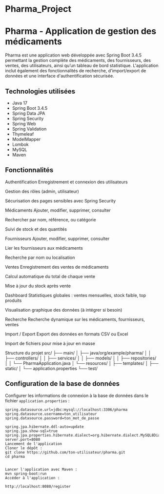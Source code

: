 # Pharma_Project
# Pharma - Application de gestion des médicaments

Pharma est une application web développée avec Spring Boot 3.4.5 permettant la gestion complète des médicaments, des fournisseurs, des ventes, des utilisateurs, ainsi qu’un tableau de bord statistique. L'application inclut également des fonctionnalités de recherche, d'import/export de données et une interface d'authentification sécurisée.

## Technologies utilisées

- Java 17
- Spring Boot 3.4.5
- Spring Data JPA
- Spring Security
- Spring Web
- Spring Validation
- Thymeleaf
- ModelMapper
- Lombok
- MySQL
- Maven

## Fonctionnalités
Authentification
Enregistrement et connexion des utilisateurs

Gestion des rôles (admin, utilisateur)

Sécurisation des pages sensibles avec Spring Security

Médicaments
Ajouter, modifier, supprimer, consulter

Rechercher par nom, référence, ou catégorie

Suivi de stock et des quantités

Fournisseurs
Ajouter, modifier, supprimer, consulter

Lier les fournisseurs aux médicaments

Recherche par nom ou localisation

Ventes
Enregistrement des ventes de médicaments

Calcul automatique du total de chaque vente

Mise à jour du stock après vente

Dashboard
Statistiques globales : ventes mensuelles, stock faible, top produits

Visualisation graphique des données (à intégrer si besoin)

Recherche
Recherche dynamique sur les médicaments, fournisseurs, ventes

Import / Export
Export des données en formats CSV ou Excel

Import de fichiers pour mise à jour en masse

Structure du projet
src/
├── main/
│   ├── java/org/example/pharma/
│   │   ├── controllers/
│   │   ├── services/
│   │   ├── models/
│   │   ├── repositories/
│   │   └── PharmaApplication.java
│   └── resources/
│       ├── templates/
│       ├── static/
│       └── application.properties
└── test/

## Configuration de la base de données

Configurer les informations de connexion à la base de données dans le fichier `application.properties` :

```properties
spring.datasource.url=jdbc:mysql://localhost:3306/pharma
spring.datasource.username=ton_utilisateur
spring.datasource.password=ton_mot_de_passe

spring.jpa.hibernate.ddl-auto=update
spring.jpa.show-sql=true
spring.jpa.properties.hibernate.dialect=org.hibernate.dialect.MySQL8Dialect
server.port=8080
Lancement de l'application
Cloner le dépôt :
git clone https://github.com/ton-utilisateur/pharma.git
cd pharma


Lancer l'application avec Maven :
mvn spring-boot:run
Accéder à l'application :

http://localhost:8080/register




